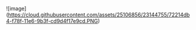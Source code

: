 ![image] (https://cloud.githubusercontent.com/assets/25106856/23144755/72214db4-f78f-11e6-9b3f-cd9d4f17e9cd.PNG)
